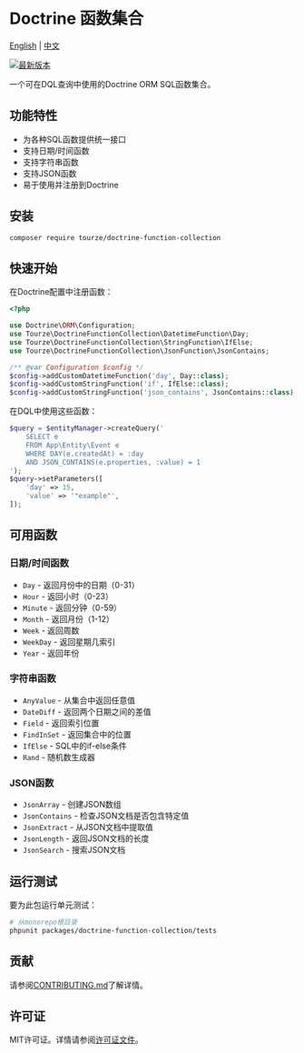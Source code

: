 # Doctrine 函数集合

[English](README.md) | [中文](README.zh-CN.md)

[![最新版本](https://img.shields.io/packagist/v/tourze/doctrine-function-collection.svg?style=flat-square)](https://packagist.org/packages/tourze/doctrine-function-collection)

一个可在DQL查询中使用的Doctrine ORM SQL函数集合。

## 功能特性

- 为各种SQL函数提供统一接口
- 支持日期/时间函数
- 支持字符串函数
- 支持JSON函数
- 易于使用并注册到Doctrine

## 安装

```bash
composer require tourze/doctrine-function-collection
```

## 快速开始

在Doctrine配置中注册函数：

```php
<?php

use Doctrine\ORM\Configuration;
use Tourze\DoctrineFunctionCollection\DatetimeFunction\Day;
use Tourze\DoctrineFunctionCollection\StringFunction\IfElse;
use Tourze\DoctrineFunctionCollection\JsonFunction\JsonContains;

/** @var Configuration $config */
$config->addCustomDatetimeFunction('day', Day::class);
$config->addCustomStringFunction('if', IfElse::class);
$config->addCustomStringFunction('json_contains', JsonContains::class);
```

在DQL中使用这些函数：

```php
$query = $entityManager->createQuery('
    SELECT e 
    FROM App\Entity\Event e 
    WHERE DAY(e.createdAt) = :day
    AND JSON_CONTAINS(e.properties, :value) = 1
');
$query->setParameters([
    'day' => 15,
    'value' => '"example"',
]);
```

## 可用函数

### 日期/时间函数

- `Day` - 返回月份中的日期（0-31）
- `Hour` - 返回小时（0-23）
- `Minute` - 返回分钟（0-59）
- `Month` - 返回月份（1-12）
- `Week` - 返回周数
- `WeekDay` - 返回星期几索引
- `Year` - 返回年份

### 字符串函数

- `AnyValue` - 从集合中返回任意值
- `DateDiff` - 返回两个日期之间的差值
- `Field` - 返回索引位置
- `FindInSet` - 返回集合中的位置
- `IfElse` - SQL中的if-else条件
- `Rand` - 随机数生成器

### JSON函数

- `JsonArray` - 创建JSON数组
- `JsonContains` - 检查JSON文档是否包含特定值
- `JsonExtract` - 从JSON文档中提取值
- `JsonLength` - 返回JSON文档的长度
- `JsonSearch` - 搜索JSON文档

## 运行测试

要为此包运行单元测试：

```bash
# 从monorepo根目录
phpunit packages/doctrine-function-collection/tests
```

## 贡献

请参阅[CONTRIBUTING.md](CONTRIBUTING.md)了解详情。

## 许可证

MIT许可证。详情请参阅[许可证文件](LICENSE)。
